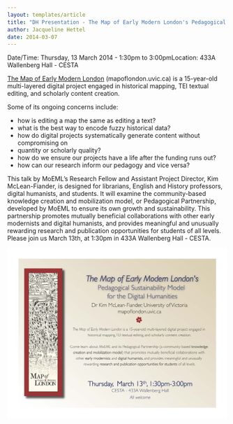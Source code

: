 ```yaml
---
layout: templates/article
title: "DH Presentation - The Map of Early Modern London's Pedagogical Sustainability Model for the Digital Humanities"
author: Jacqueline Hettel
date: 2014-03-07
---
```



Date/Time: Thursday, 13 March 2014 - 1:30pm to 3:00pmLocation: 433A Wallenberg Hall - CESTA

[The Map of Early Modern London](http://mapoflondon.uvic.ca) (mapoflondon.uvic.ca) is a 15-year-old multi-layered digital project engaged in historical mapping, TEI textual editing, and scholarly content creation.


Some of its ongoing concerns include:


* how is editing a map the same as editing a text?
* what is the best way to encode fuzzy historical data?
* how do digital projects systematically generate content without compromising on
* quantity or scholarly quality?
* how do we ensure our projects have a life after the funding runs out?
* how can our research inform our pedagogy and vice versa?




This talk by MoEML’s Research Fellow and Assistant Project Director, Kim McLean-Fiander, is designed for librarians, English and History professors, digital humanists, and students. It will examine the community-based knowledge creation and mobilization model, or Pedagogical Partnership, developed by MoEML to ensure its own growth and sustainability. This partnership promotes mutually beneficial collaborations with other early modernists and digital humanists, and provides meaningful and unusually rewarding research and publication opportunities for students of all levels. Please join us March 13th, at 1:30pm in 433A Wallenberg Hall - CESTA.







![](../post-images/stanford_moeml_poster.jpg)



